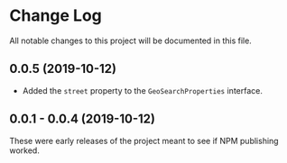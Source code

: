 # Change Log

All notable changes to this project will be documented in this file.

## 0.0.5 (2019-10-12)

* Added the `street` property to the `GeoSearchProperties` interface.

## 0.0.1 - 0.0.4 (2019-10-12)

These were early releases of the project meant to see if NPM publishing worked.
